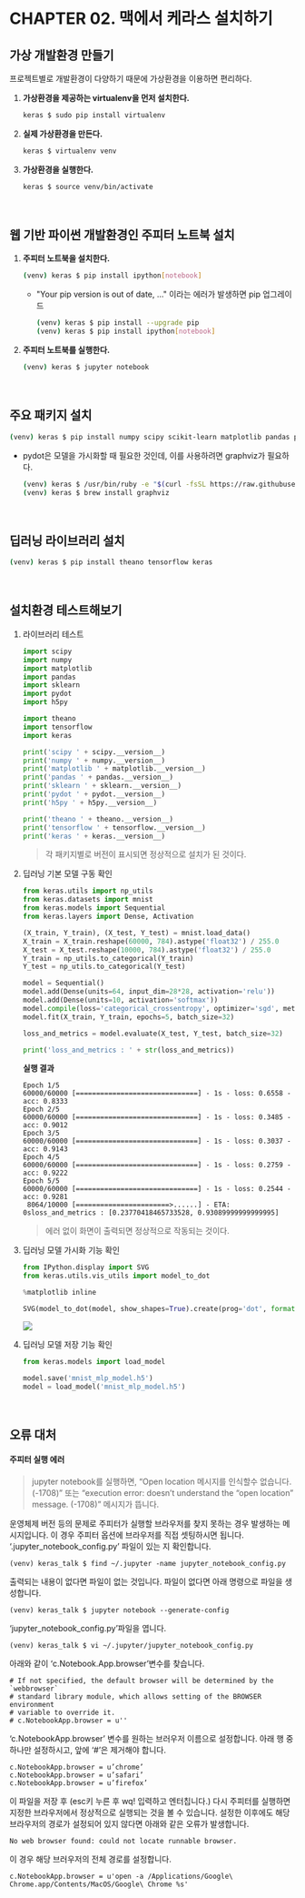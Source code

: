 # CHAPTER 02. 맥에서 케라스 설치하기

## 가상 개발환경 만들기

프로젝트별로 개발환경이 다양하기 때문에 가상환경을 이용하면 편리하다.

1. **가상환경을 제공하는 virtualenv을 먼저 설치한다.**

   ```bash
   keras $ sudo pip install virtualenv
   ```

2. **실제 가상환경을 만든다.**

   ```bash
   keras $ virtualenv venv
   ```

3. **가상환경을 실행한다.**

   ```bash
   keras $ source venv/bin/activate
   ```

<br>

## 웹 기반 파이썬 개발환경인 주피터 노트북 설치

1. **주피터 노트북을 설치한다.**

   ```bash
   (venv) keras $ pip install ipython[notebook]
   ```

   * "Your pip version is out of date, ..." 이라는 에러가 발생하면 pip 업그레이드

     ```bash
     (venv) keras $ pip install --upgrade pip
     (venv) keras $ pip install ipython[notebook]
     ```

2. **주피터 노트북를 실행한다.**

   ```bash
   (venv) keras $ jupyter notebook
   ```

<br>

## 주요 패키지 설치

```bash
(venv) keras $ pip install numpy scipy scikit-learn matplotlib pandas pydot h5py
```

* pydot은 모델을 가시화할 때 필요한 것인데, 이를 사용하려면 graphviz가 필요하다.

  ```bash
  (venv) keras $ /usr/bin/ruby -e "$(curl -fsSL https://raw.githubusercontent.com/Homebrew/install/master/install)"
  (venv) keras $ brew install graphviz
  ```

<br>

## 딥러닝 라이브러리 설치

```bash
(venv) keras $ pip install theano tensorflow keras
```

<br>

## 설치환경 테스트해보기

1. 라이브러리 테스트

   ```python
   import scipy
   import numpy
   import matplotlib
   import pandas
   import sklearn
   import pydot
   import h5py
   
   import theano
   import tensorflow
   import keras
   
   print('scipy ' + scipy.__version__)
   print('numpy ' + numpy.__version__)
   print('matplotlib ' + matplotlib.__version__)
   print('pandas ' + pandas.__version__)
   print('sklearn ' + sklearn.__version__)
   print('pydot ' + pydot.__version__)
   print('h5py ' + h5py.__version__)
   
   print('theano ' + theano.__version__)
   print('tensorflow ' + tensorflow.__version__)
   print('keras ' + keras.__version__)
   ```

   > 각 패키지별로 버전이 표시되면 정상적으로 설치가 된 것이다.

2. 딥러닝 기본 모델 구동 확인

   ```python
   from keras.utils import np_utils
   from keras.datasets import mnist
   from keras.models import Sequential
   from keras.layers import Dense, Activation
   
   (X_train, Y_train), (X_test, Y_test) = mnist.load_data()
   X_train = X_train.reshape(60000, 784).astype('float32') / 255.0
   X_test = X_test.reshape(10000, 784).astype('float32') / 255.0
   Y_train = np_utils.to_categorical(Y_train)
   Y_test = np_utils.to_categorical(Y_test)
   
   model = Sequential()
   model.add(Dense(units=64, input_dim=28*28, activation='relu'))
   model.add(Dense(units=10, activation='softmax'))
   model.compile(loss='categorical_crossentropy', optimizer='sgd', metrics=['accuracy'])
   model.fit(X_train, Y_train, epochs=5, batch_size=32)
   
   loss_and_metrics = model.evaluate(X_test, Y_test, batch_size=32)
   
   print('loss_and_metrics : ' + str(loss_and_metrics))
   ```

   **실행 결과**

   ```
   Epoch 1/5
   60000/60000 [==============================] - 1s - loss: 0.6558 - acc: 0.8333     
   Epoch 2/5
   60000/60000 [==============================] - 1s - loss: 0.3485 - acc: 0.9012     
   Epoch 3/5
   60000/60000 [==============================] - 1s - loss: 0.3037 - acc: 0.9143     
   Epoch 4/5
   60000/60000 [==============================] - 1s - loss: 0.2759 - acc: 0.9222     
   Epoch 5/5
   60000/60000 [==============================] - 1s - loss: 0.2544 - acc: 0.9281     
    8064/10000 [=======================>......] - ETA: 0sloss_and_metrics : [0.23770418465733528, 0.93089999999999995]
   ```

   > 에러 없이 화면이 출력되면 정상적으로 작동되는 것이다.

3. 딥러닝 모델 가시화 기능 확인

   ```python
   from IPython.display import SVG
   from keras.utils.vis_utils import model_to_dot
   
   %matplotlib inline
   
   SVG(model_to_dot(model, show_shapes=True).create(prog='dot', format='svg'))
   ```

   <img src="http://tykimos.github.io/warehouse/2017-8-7-Keras_Install_on_Mac_4.png">

4. 딥러닝 모델 저장 기능 확인

   ```python
   from keras.models import load_model
   
   model.save('mnist_mlp_model.h5')
   model = load_model('mnist_mlp_model.h5')
   ```

<br>

## 오류 대처

#### 주피터 실행 에러

> jupyter notebook를 실행하면, “Open location 메시지를 인식할수 없습니다. (-1708)” 또는 “execution error: doesn’t understand the “open location” message. (-1708)” 메시지가 뜹니다.

운영체제 버전 등의 문제로 주피터가 실행할 브라우저를 찾지 못하는 경우 발생하는 메시지입니다. 이 경우 주피터 옵션에 브라우저를 직접 셋팅하시면 됩니다. ‘.jupyter_notebook_config.py’ 파일이 있는 지 확인합니다.

```
(venv) keras_talk $ find ~/.jupyter -name jupyter_notebook_config.py
```

출력되는 내용이 없다면 파일이 없는 것입니다. 파일이 없다면 아래 명령으로 파일을 생성합니다.

```
(venv) keras_talk $ jupyter notebook --generate-config 
```

‘jupyter_notebook_config.py’파일을 엽니다.

```
(venv) keras_talk $ vi ~/.jupyter/jupyter_notebook_config.py
```

아래와 같이 ‘c.Notebook.App.browser’변수를 찾습니다.

```
# If not specified, the default browser will be determined by the `webbrowser`
# standard library module, which allows setting of the BROWSER environment
# variable to override it.
# c.NotebookApp.browser = u''
```

‘c.NotebookApp.browser’ 변수를 원하는 브러우저 이름으로 설정합니다. 아래 행 중 하나만 설정하시고, 앞에 ‘#’은 제거해야 합니다.

```
c.NotebookApp.browser = u’chrome’
c.NotebookApp.browser = u’safari’
c.NotebookApp.browser = u’firefox’
```

이 파일을 저장 후 (esc키 누른 후 wq! 입력하고 엔터칩니다.) 다시 주피터를 실행하면 지정한 브라우저에서 정상적으로 실행되는 것을 볼 수 있습니다. 설정한 이후에도 해당 브라우저의 경로가 설정되어 있지 않다면 아래와 같은 오류가 발생합니다.

```
No web browser found: could not locate runnable browser.
```

이 경우 해당 브러우저의 전체 경로를 설정합니다.

```
c.NotebookApp.browser = u'open -a /Applications/Google\ Chrome.app/Contents/MacOS/Google\ Chrome %s'
```

